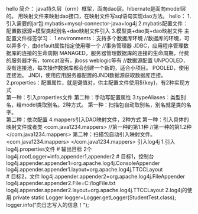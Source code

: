 hello 
    简介：
        java持久层（orm）框架，面向dao层。hibernate是面向model层的。
        用映射文件来映射dao接口，在映射文件写sql语句实现dao方法。
    hello：
        1.引入需要的jar包:mybatis+mysql-connector-java+log4j
        2.mybatis配置文件：配置数据源+模型类起别名+dao映射文件引入
        3.模型类+dao类+dao映射文件
    主配置文件标签学习：
        1.environments：支持多个数据库环境
            <environments  default="选择使用的环境 environment的id">
                //数据库的环境，可以弄多个，由default属性指定使用哪一个
                <environment id="环境标识">
                     //事务管理器 JDBC，应用程序管理数据库的连接的生命周期  MANAGED，服务器管理数据库的连接的生命周期，付费的服务器才有，tomcat没有，jboss weblogic等有
                    <transactionManager type="JDBC | MANAGED" /> 
                     //数据源配置   UNPOOLED，没有连接池，每次操作数据库都会创建一个新的，适合小项目。 POOLED，使用连接池。  JNDI，使用应用服务器配置的JNDI数据源获取数据库连接。
                    <dataSource type="UNPOOLED | POOLED | JNDI">
                        <property name="driver" value="${jdbc.driverClassName}" />
                        <property name="url" value="${jdbc.url}" />
                        <property name="username" value="${jdbc.username}" />
                        <property name="password" value="${jdbc.password}" />
                     </dataSource>
                </environment>
            <environments>
        2.properties：配置属性，就是键值对，供主配置文件使用${key}，有2种实现方式   
            第一种：引入properties文件
                <properties resource="properties文件"/> 
            第二种：手动写配置属性
                <properties> 
                   <property name="" value="">
                </properties> 
        3.typeAliases：类型别名，给model类取别名。2种方式。
             第一种：扫描包自动取别名，别名就是类的名字。
                  <typeAliases> 
                       <package name=" 包的路径"/>  
                  </typeAliases>
             第二种：依次配置
                   <typeAliases> 
                       <typeAlias alias="指定别名" type="model类的全路径"/>
                   </typeAliases>
        4.mappers引入DAO映射文件，2种方式
            第一种：引入具体的映射文件或者类
                <com.java1234.mappers>
                    <mapper resource="路径.xml" />    //第一种的第1.1种
                    <mapper class="路径.mapper类名" />        //第一种的第1.2种
                </com.java1234.mappers> 
            第二种：扫描包自动引入映射文件。
                 <com.java1234.mappers>
                     <package name="能找到mapper.xml文件的包路径" />
                  </com.java1234.mappers>
    引入log4j
        1.引入log4j.properties文件
            # 输出目标 2个
            log4j.rootLogger=info,appender1,appender2
            # 目标1，控制台	
            log4j.appender.appender1=org.apache.log4j.ConsoleAppender
            log4j.appender.appender1.layout=org.apache.log4j.TTCCLayout 	
            # 目标2，文件
            log4j.appender.appender2=org.apache.log4j.FileAppender 
            log4j.appender.appender2.File=C:/logFile.txt 
            log4j.appender.appender2.layout=org.apache.log4j.TTCCLayout 
        2.log4j的使用
            private static Logger logger=Logger.getLogger(StudentTest.class);
            logger.info("向日志写入的信息！"); 
